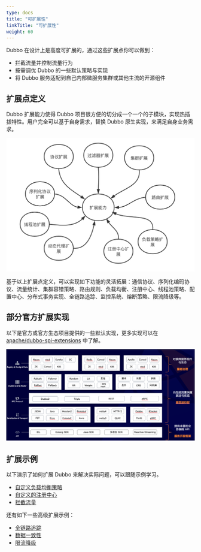 ```yaml
---
type: docs
title: "可扩展性"
linkTitle: "可扩展性"
weight: 60
---
```


Dubbo 在设计上是高度可扩展的，通过这些扩展点你可以做到：
* 拦截流量并控制流量行为
* 按需调优 Dubbo 的一些默认策略与实现
* 将 Dubbo 服务适配到自己内部微服务集群或其他主流的开源组件

## 扩展点定义

Dubbo 扩展能力使得 Dubbo 项目很方便的切分成一个一个的子模块，实现热插拔特性。用户完全可以基于自身需求，替换 Dubbo 原生实现，来满足自身业务需求。

![/imgs/v3/concepts/extension-use.png](/imgs/v3/concepts/extension-use.png)

基于以上扩展点定义，可以实现如下功能的灵活拓展：通信协议、序列化编码协议、流量统计、集群容错策略、路由规则、负载均衡、注册中心、线程池策略、配置中心、分布式事务实现、全链路追踪、监控系统、熔断策略、限流降级等。

## 部分官方扩展实现

以下是官方或官方生态项目提供的一些默认实现，更多实现可以在 [apache/dubbo-spi-extensions]() 中了解。

![extensibility-echosystem.png](/imgs/v3/concepts/extensibility-echosystem.png)

## 扩展示例

以下演示了如何扩展 Dubbo 来解决实际问题，可以跟随示例学习。

* [自定义负载均衡策略]()
* [自定义的注册中心]()
* [拦截流量]()

还有如下一些高级扩展示例：

* [全链路追踪]()
* [数据一致性]()
* [限流降级]()